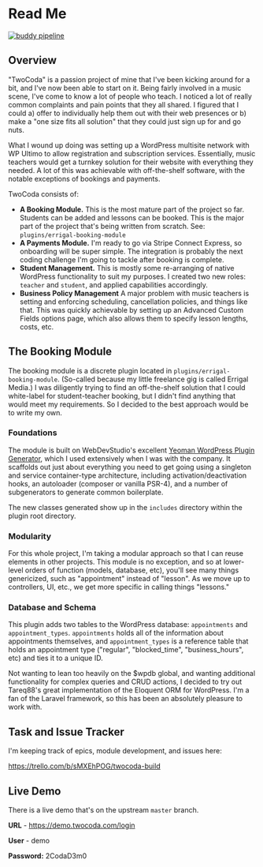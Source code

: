 # Read Me

[![buddy pipeline](https://app.buddy.works/errigal/twocoda/pipelines/pipeline/207832/badge.svg?token=89fd8ff745c68da4c6eec1076cb49523425e6948907cb85a711961313124807d "buddy pipeline")](https://app.buddy.works/errigal/twocoda/pipelines/pipeline/207832)

## Overview
"TwoCoda" is a passion project of mine that I've been kicking around for a bit, and I've now
been able to start on it. Being fairly involved in a music scene, I've come to know a lot of 
people who teach. I noticed a lot of really common complaints and pain points that they all 
shared. I figured that I could a) offer to individually help them out with their web presences
or b) make a "one size fits all solution" that they could just sign up for and go nuts. 

What I wound up doing was setting up a WordPress multisite network with WP Ultimo to allow
registration and subscription services. Essentially, music teachers would get a turnkey
solution for their website with everything they needed. A lot of this was achievable with
off-the-shelf software, with the notable exceptions of bookings and payments.

TwoCoda consists of:

- **A Booking Module.** This is the most mature part of the project so far. Students can be 
added and lessons can be booked. This is the major part of the project that's being written
from scratch. See: `plugins/errigal-booking-module`
- **A Payments Module.** I'm ready to go via Stripe Connect Express, so onboarding will be 
super simple. The integration is probably the next coding challenge I'm going to tackle after 
booking is complete.
- **Student Management.** This is mostly some re-arranging of native WordPress functionality
to suit my purposes. I created two new roles: `teacher` and `student`, and applied capabilities
accordingly.
- **Business Policy Management** A major problem with music teachers is setting and enforcing
scheduling, cancellation policies, and things like that. This was quickly achievable by setting up an Advanced Custom Fields
options page, which also allows them to specify lesson lengths, costs, etc.

## The Booking Module
The booking module is a discrete plugin located in `plugins/errigal-booking-module`. (So-called because
my little freelance gig is called Errigal Media.) I was diligently trying to find an off-the-shelf
solution that I could white-label for student-teacher booking, but I didn't find anything that would 
meet my requirements. So I decided to the best approach would be to write my own.

### Foundations
The module is built on WebDevStudio's excellent [Yeoman WordPress Plugin Generator](https://github.com/WebDevStudios/generator-plugin-wp),
which I used extensively when I was with the company. It scaffolds out just about everything you need to get going 
using a singleton and service container-type architecture, including activation/deactivation hooks,
an autoloader (composer or vanilla PSR-4), and a number of subgenerators to generate common boilerplate.

The new classes generated show up in the `includes` directory within the plugin root directory.

### Modularity
For this whole project, I'm taking a modular approach so that I can reuse elements in other projects.
This module is no exception, and so at lower-level orders of function (models, database, etc), you'll see
many things genericized, such as "appointment" instead of "lesson". As we move up to controllers, UI,
etc., we get more specific in calling things "lessons."

### Database and Schema
This plugin adds two tables to the WordPress database: `appointments` and `appointment_types`. `appointments`
holds all of the information about appointments themselves, and `appointment_types` is a reference table
that holds an appointment type ("regular", "blocked_time", "business_hours", etc) and ties it to a unique ID.

Not wanting to lean too heavily on the $wpdb global, and wanting additional functionality for complex queries
and CRUD actions, I decided to try out Tareq88's great implementation of the Eloquent ORM for WordPress. I'm
a fan of the Laravel framework, so this has been an absolutely pleasure to work with.


## Task and Issue Tracker

I'm keeping track of epics, module development, and issues here:

https://trello.com/b/sMXEhPOG/twocoda-build

## Live Demo
There is a live demo that's on the upstream `master` branch. 

**URL** - https://demo.twocoda.com/login

**User** - demo 

**Password:** 2CodaD3m0